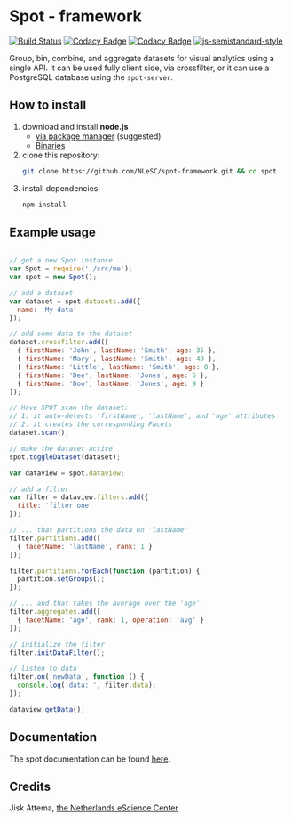 # Spot - framework
[![Build Status](https://travis-ci.org/NLeSC/spot-framework.svg?branch=master)](https://travis-ci.org/NLeSC/spot-framework)
[![Codacy Badge](https://api.codacy.com/project/badge/Grade/783828d8433a49a8b33dfa3874e46f76)](https://www.codacy.com/app/NLeSC/spot-framework?utm_source=github.com&amp;utm_medium=referral&amp;utm_content=NLeSC/spot-framework&amp;utm_campaign=Badge_Grade)
[![Codacy Badge](https://api.codacy.com/project/badge/Coverage/783828d8433a49a8b33dfa3874e46f76)](https://www.codacy.com/app/NLeSC/spot-framework?utm_source=github.com&utm_medium=referral&utm_content=NLeSC/spot-framework&utm_campaign=Badge_Coverage)
[![js-semistandard-style](https://img.shields.io/badge/code%20style-semistandard-brightgreen.svg?style=flat-square)](https://github.com/Flet/semistandard)

Group, bin, combine, and aggregate datasets for visual analytics using a single API.
It can be used fully client side, via crossfilter, or it can use a PostgreSQL database using the `spot-server`.

## How to install

1. download and install **node.js**
    - [via package manager](https://nodejs.org/en/download/package-manager) (suggested)
    - [Binaries](https://nodejs.org/en/download)
2. clone this repository:
    ```bash
    git clone https://github.com/NLeSC/spot-framework.git && cd spot
    ```
3. install dependencies:
    ```bash
    npm install
    ```

## Example usage

```javascript

// get a new Spot instance
var Spot = require('./src/me');
var spot = new Spot();

// add a dataset
var dataset = spot.datasets.add({
  name: 'My data'
});

// add some data to the dataset
dataset.crossfilter.add([
  { firstName: 'John', lastName: 'Smith', age: 35 },
  { firstName: 'Mary', lastName: 'Smith', age: 49 },
  { firstName: 'Little', lastName: 'Smith', age: 8 },
  { firstName: 'Dee', lastName: 'Jones', age: 5 },
  { firstName: 'Doo', lastName: 'Jones', age: 9 }
]);

// Have SPOT scan the dataset:
// 1. it auto-detects 'firstName', 'lastName', and 'age' attributes
// 2. it creates the corresponding Facets
dataset.scan();

// make the dataset active
spot.toggleDataset(dataset);

var dataview = spot.dataview;

// add a filter
var filter = dataview.filters.add({
  title: 'filter one'
});

// ... that partitions the data on 'lastName'
filter.partitions.add([
  { facetName: 'lastName', rank: 1 }
]);

filter.partitions.forEach(function (partition) {
  partition.setGroups();
});

// ... and that takes the average over the 'age'
filter.aggregates.add([
  { facetName: 'age', rank: 1, operation: 'avg' }
]);

// initialize the filter
filter.initDataFilter();

// listen to data
filter.on('newData', function () {
  console.log('data: ', filter.data);
});

dataview.getData();
```

## Documentation

The spot documentation can be found [here](http://nlesc.github.io/spot-framework/doc/spot/0.0.6/index.html).

## Credits

Jisk Attema, [the Netherlands eScience Center](http://nlesc.nl)
